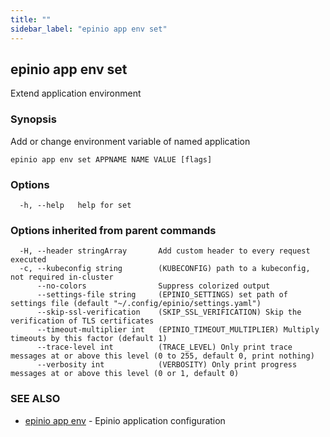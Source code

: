 ```yaml
---
title: ""
sidebar_label: "epinio app env set"
---
```

## epinio app env set

Extend application environment

### Synopsis

Add or change environment variable of named application

```
epinio app env set APPNAME NAME VALUE [flags]
```

### Options

```
  -h, --help   help for set
```

### Options inherited from parent commands

```
  -H, --header stringArray       Add custom header to every request executed
  -c, --kubeconfig string        (KUBECONFIG) path to a kubeconfig, not required in-cluster
      --no-colors                Suppress colorized output
      --settings-file string     (EPINIO_SETTINGS) set path of settings file (default "~/.config/epinio/settings.yaml")
      --skip-ssl-verification    (SKIP_SSL_VERIFICATION) Skip the verification of TLS certificates
      --timeout-multiplier int   (EPINIO_TIMEOUT_MULTIPLIER) Multiply timeouts by this factor (default 1)
      --trace-level int          (TRACE_LEVEL) Only print trace messages at or above this level (0 to 255, default 0, print nothing)
      --verbosity int            (VERBOSITY) Only print progress messages at or above this level (0 or 1, default 0)
```

### SEE ALSO

* [epinio app env](./epinio_app_env.md)	 - Epinio application configuration


